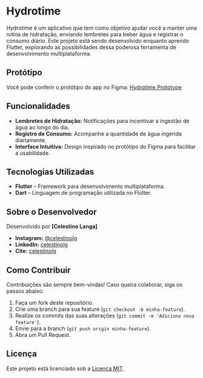 # Hydrotime

Hydrotime é um aplicativo que tem como objetivo ajudar você a manter uma rotina de hidratação, enviando lembretes para beber água e registrar o consumo diário. Este projeto está sendo desenvolvido enquanto aprendo Flutter, explorando as possibilidades dessa poderosa ferramenta de desenvolvimento multiplataforma.

## Protótipo

Você pode conferir o protótipo do app no Figma:
[Hydrotime Prototype](https://www.figma.com/design/kv2dRTpXHNmglfQymKIs0E/Water-Intake-Tracking-App-UI---Task-%40-Crezam-(Community)?node-id=2381-365&t=YzA9XbIl42v2XUxp-0)

## Funcionalidades

- **Lembretes de Hidratação:** Notificações para incentivar a ingestão de água ao longo do dia.
- **Registro de Consumo:** Acompanhe a quantidade de água ingerida diariamente.
- **Interface Intuitiva:** Design inspirado no protótipo do Figma para facilitar a usabilidade.

## Tecnologias Utilizadas

- **Flutter** – Framework para desenvolvimento multiplataforma.
- **Dart** – Linguagem de programação utilizada no Flutter.

## Sobre o Desenvolvedor

Desenvolvido por **[Celestino Langa]**  
- **Instagram:** [@celestinolg](https://www.instagram.com/celestinolg)  
- **LinkedIn:** [celestinolg](https://www.linkedin.com/in/celestinolg)  
- **Cite:** [celestinolg](https://www.celestinolg.com)

## Como Contribuir

Contribuições são sempre bem-vindas! Caso queira colaborar, siga os passos abaixo:
1. Faça um fork deste repositório.
2. Crie uma branch para sua feature (`git checkout -b minha-feature`).
3. Realize os commits das suas alterações (`git commit -m 'Adiciona nova feature'`).
4. Envie para a branch (`git push origin minha-feature`).
5. Abra um Pull Request.

## Licença

Este projeto está licenciado sob a [Licença MIT](LICENSE).
